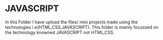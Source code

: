 # JAVASCRIPT
In this Folder I have upload the files/ mini projects made using the technologies i.e(HTML,CSS,JAVASCRIPT).
This folder is mainly focussed on the technology knowned JAVASCRIPT not HTML,CSS.

